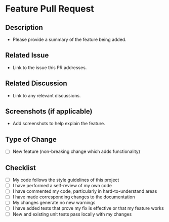 # Feature Pull Request

## Description
- Please provide a summary of the feature being added.

## Related Issue
- Link to the issue this PR addresses.

## Related Discussion
- Link to any relevant discussions.

## Screenshots (if applicable)
- Add screenshots to help explain the feature.

## Type of Change
- [ ] New feature (non-breaking change which adds functionality)

## Checklist
- [ ] My code follows the style guidelines of this project
- [ ] I have performed a self-review of my own code
- [ ] I have commented my code, particularly in hard-to-understand areas
- [ ] I have made corresponding changes to the documentation
- [ ] My changes generate no new warnings
- [ ] I have added tests that prove my fix is effective or that my feature works
- [ ] New and existing unit tests pass locally with my changes
